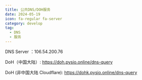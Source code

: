 ```yaml
---
title: 公共DNS/DOH服务
date: 2024-05-19
icon: fa-regular fa-server
category: develop
tag:
  - DNS
  - 服务
---
```


DNS Server ：106.54.200.76

DoH（中国大陆）: https://doh.pysio.online/dns-query

DoH (非中国大陆 Cloudflare): https://dohk.pysio.online/dns-query
